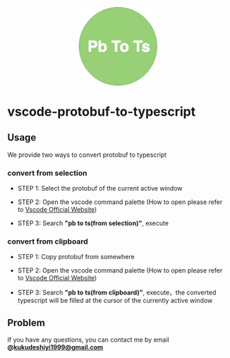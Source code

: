 <p align="center">
    <img width="180" src="./icon.png" alt="Pb To Ts logo">
</p>

# vscode-protobuf-to-typescript

## Usage

We provide two ways to convert protobuf to typescript

### convert from selection

- STEP 1: Select the protobuf of the current active window

- STEP 2: Open the vscode command palette (How to open please refer to [Vscode Official Website](https://code.visualstudio.com/docs/getstarted/userinterface#_command-palette))

- STEP 3: Search **"pb to ts(from selection)"**, execute

### convert from clipboard

- STEP 1: Copy protobuf from somewhere

- STEP 2: Open the vscode command palette (How to open please refer to [Vscode Official Website](https://code.visualstudio.com/docs/getstarted/userinterface#_command-palette))

- STEP 3: Search **"pb to ts(from clipboard)"**, execute，the converted typescript will be filled at the cursor of the currently active window

## Problem

If you have any questions, you can contact me by email **@kukudeshiyi1999@gmail.com**
